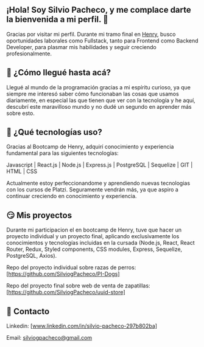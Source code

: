 ## ¡Hola! Soy Silvio Pacheco, y me complace darte la bienvenida a mi perfil. 👋

Gracias por visitar mi perfil. Durante mi tramo final en [Henry](https://www.soyhenry.com), busco oportunidades laborales como Fullstack, tanto para Frontend como Backend Developer, para plasmar mis habilidades y seguir creciendo profesionalmente.

## 🤨 ¿Cómo llegué hasta acá?

Llegué al mundo de la programación gracias a mi espíritu curioso, ya que siempre me interesó saber cómo funcionaban las cosas que usamos diariamente, en especial las que tienen que ver con la tecnología y he aquí, descubrí este maravilloso mundo y no dudé un segundo en aprender más sobre esto.

## 🤔 ¿Qué tecnologías uso?

Gracias al Bootcamp de Henry, adquirí conocimiento y experiencia fundamental para las siguientes tecnologías:

Javascript | React.js | Node.js | Express.js | PostgreSQL | Sequelize | GIT | HTML | CSS

Actualmente estoy perfeccionandome y aprendiendo nuevas tecnologias con los cursos de Platzi. Seguramente vendrán más, ya que aspiro a continuar creciendo en conocimiento y experiencia.

## 😏 Mis proyectos

Durante mi participacion el en bootcamp de Henry, tuve que hacer un proyecto individual y un proyecto final, aplicando exclusivamente los conocimientos y tecnologías incluidas en la cursada (Node.js, React, React Router, Redux, Styled components, CSS modules, Express, Sequelize, PostgreSQL, Axios).

Repo del proyecto individual sobre razas de perros: [https://github.com/SilviogPacheco/PI-Dogs]

Repo del proyecto final sobre web de venta de zapatillas: [https://github.com/SilviogPacheco/uuid-store]

## 📲 Contacto

Linkedin: [www.linkedin.com/in/silvio-pacheco-297b802ba]

Email: silviogpacheco@gmail.com
